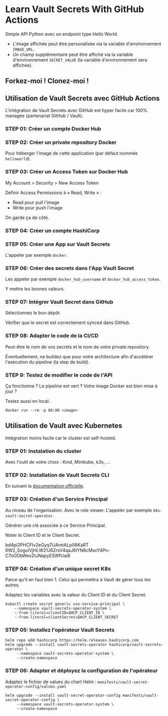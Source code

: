 # Learn Vault Secrets With GitHub Actions

Simple API Python avec un endpoint type Hello World.

- L'image affichée peut être personalisée via la variable d'environnement `IMAGE_URL`.  
- Un champ supplémentaire peut être affiché via la variable d'environnement `SECRET_VALUE` (la variable d'environnement sera affichée).

## Forkez-moi ! Clonez-moi !

## Utilisation de Vault Secrets avec GitHub Actions

L'intégration de Vault Secrets avec GitHub est hyper facile car 100% managée (partenariat GitHub / Vault).

### STEP 01: Créer un compte Docker Hub

### STEP 02: Créer un private repository Docker

Pour héberger l'image de cette application (par défaut nommée `helloworld`).

### STEP 03: Créer un Access Token sur  Docker Hub

My Account > Security > New Access Token

Définir Access Permissions à « Read, Write » :

- Read pour pull l'image
- Write pour push l'image

On garde ça de côté.

### STEP 04: Créer un compte HashiCorp

### STEP 05: Créer une App sur Vault Secrets

L'appeler par exemple `docker`.

### STEP 06: Créer des secrets dans l'App Vault Secret

Les appeler par exemple `docker_hub_username` et `docker_hub_access_token`.

Y mettre les bonnes valeurs.

### STEP 07: Intégrer Vault Secret dans GitHub

Sélectionnez le bon dépôt.

Vérifier que le secret est correctement synced dans GitHub.

### STEP 08: Adapter le code de la CI/CD

Peut-être le nom de vos secrets et le nom de votre private repository.

Éventuellement, ne buildez que pour votre architecture afin d'accélérer l'exécution du pipeline (la step de build).

### STEP 9: Testez de modifier le code de l'API

Ça fonctionne ? Le pipeline est vert ? Votre image Docker est bien mise à jour ?

Testez aussi en local.

```shell
docker run --rm -p 80:80 <image>
```

## Utilisation de Vault avec Kubernetes

Intégration moins facile car le cluster est self-hosted.

### STEP 01: Instalation du cluster

Avec l'outil de votre choix : Kind, Minikube, k3s, ...

### STEP 02: Installation de Vault Secrets CLI

En suivant la [documentation officielle](https://developer.hashicorp.com/hcp/tutorials/get-started-hcp-vault-secrets/hcp-vault-secrets-install-cli).

### STEP 03: Création d'un Service Principal

Au niveau de l'organisation. Avec le role viewer. L'appeler par exemple `k8s-vault-secret-operator`.

Générer une clé associée à ce Service Principal.

Noter le Client ID et le Client Secret.

bd4pi2PHCFIv2eGyq7lJAmtALp06KaRT
6W2_SoguIVjHLW21J6ZrsV4qaJ6lYN8cMscY4Pn-C7oODbWexZtJNapyESWfUai6

### STEP 04: Création d'un unique secret K8s

Parce qu'il en faut bien 1. Celui qui permettra à Vault de gérer tous les autres.

Adaptez les variables avec la valeur du Client ID et du Client Secret.

```shell
kubectl create secret generic vso-service-principal \
    --namespace vault-secrets-operator-system \
    --from-literal=clientID=$HCP_CLIENT_ID \
    --from-literal=clientSecret=$HCP_CLIENT_SECRET
```

### STEP 05: Installez l'opérateur Vault Secrets

```shell
helm repo add hashicorp https://helm.releases.hashicorp.com
helm upgrade --install vault-secrets-operator hashicorp/vault-secrets-operator \
     --namespace vault-secrets-operator-system \
     --create-namespace
```

### STEP 06: Adapter et déployez la configuration de l'opérateur

Adaptez le fichier de values du chart Helm : `manifests/vault-secret-operator-config/values.yaml`

```shell
helm upgrade --install vault-secret-operator-config manifests/vault-secret-operator-config \
     --namespace vault-secrets-operator-system \
     --create-namespace
```


